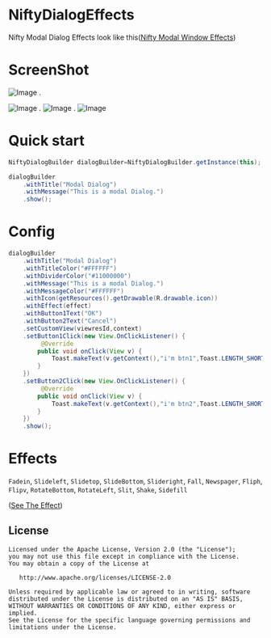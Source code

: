 NiftyDialogEffects
==================

Nifty Modal Dialog Effects look like this([Nifty Modal Window Effects][1])


# ScreenShot
![Image][5]
.

![Image][2]
.
![Image][3]
.
![Image][4]


# Quick start
``` java
NiftyDialogBuilder dialogBuilder=NiftyDialogBuilder.getInstance(this);

dialogBuilder
    .withTitle("Modal Dialog")
    .withMessage("This is a modal Dialog.")
    .show();
```


# Config
``` java
dialogBuilder
    .withTitle("Modal Dialog")
    .withTitleColor("#FFFFFF")
    .withDividerColor("#11000000")
    .withMessage("This is a modal Dialog.")
    .withMessageColor("#FFFFFF")
    .withIcon(getResources().getDrawable(R.drawable.icon))
    .withEffect(effect)
    .withButton1Text("OK")
    .withButton2Text("Cancel")
    .setCustomView(viewresId,context)
    .setButton1Click(new View.OnClickListener() {
         @Override
        public void onClick(View v) {
            Toast.makeText(v.getContext(),"i'm btn1",Toast.LENGTH_SHORT).show();
        }
    })
    .setButton2Click(new View.OnClickListener() {
         @Override
        public void onClick(View v) {
            Toast.makeText(v.getContext(),"i'm btn2",Toast.LENGTH_SHORT).show();
        }
    })
    .show();
```
# Effects
`Fadein`, `Slideleft`, `Slidetop`, `SlideBottom`, `Slideright`, `Fall`, `Newspager`, `Fliph`, `Flipv`, `RotateBottom`, `RotateLeft`, `Slit`, `Shake`, `Sidefill`

([See The Effect][1])

License
-----------



    Licensed under the Apache License, Version 2.0 (the "License");
    you may not use this file except in compliance with the License.
    You may obtain a copy of the License at

       http://www.apache.org/licenses/LICENSE-2.0

    Unless required by applicable law or agreed to in writing, software
    distributed under the License is distributed on an "AS IS" BASIS,
    WITHOUT WARRANTIES OR CONDITIONS OF ANY KIND, either express or implied.
    See the License for the specific language governing permissions and
    limitations under the License.










[1]: http://tympanus.net/Development/ModalWindowEffects/
[2]: http://img2.ph.126.net/MQFh_6FkTAD1qqzZ7EVdow==/2561703763061757743.png
[3]: http://img2.ph.126.net/uHM9MmUmlJk8moJlVyNTmw==/2568459162502797428.png
[4]: http://img1.ph.126.net/g2fw5Z1OtPBgE0cbn-HBqw==/6608233108214335942.png
[5]: http://img0.ph.126.net/iC46e1bXkU1f1rIfUZo99w==/6597620621984019408.gif


